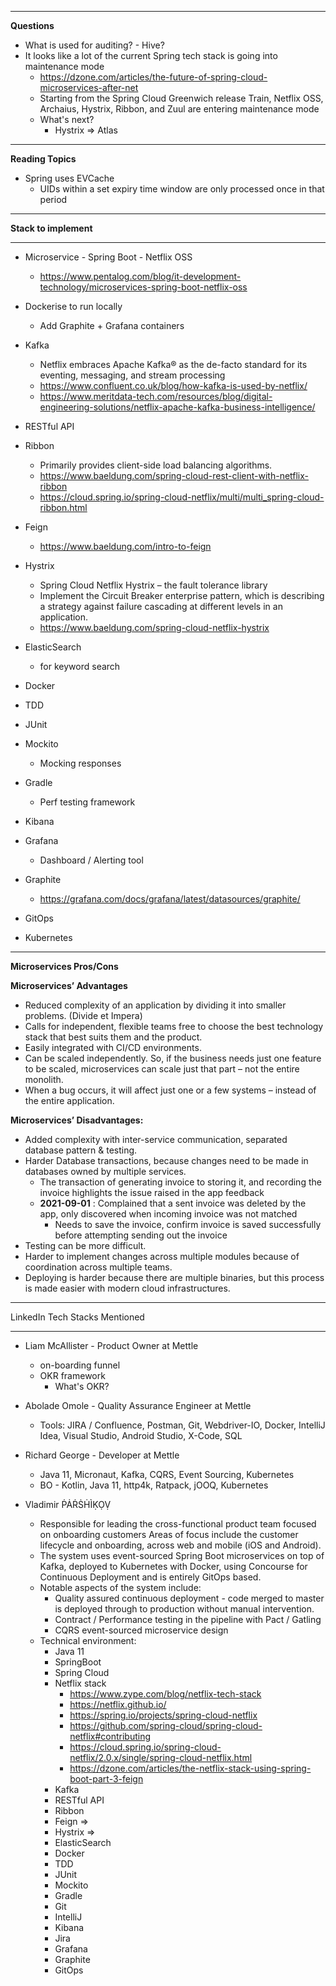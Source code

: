 ___
**Questions**
* What is used for auditing?  - Hive?
* It looks like a lot of the current Spring tech stack is going into maintenance mode
  * https://dzone.com/articles/the-future-of-spring-cloud-microservices-after-net
  * Starting from the Spring Cloud Greenwich release Train, Netflix OSS, Archaius, Hystrix, Ribbon, and Zuul are entering maintenance mode
  * What's next?
    * Hystrix => Atlas
___ 
**Reading Topics**
* Spring uses EVCache
  * UIDs within a set expiry time window are only processed once in that period
___

**Stack to implement**
___

* Microservice - Spring Boot - Netflix OSS
  * https://www.pentalog.com/blog/it-development-technology/microservices-spring-boot-netflix-oss
* Dockerise to run locally
  * Add Graphite + Grafana containers

* Kafka
  * Netflix embraces Apache Kafka® as the de-facto standard for its eventing, messaging, and stream processing
  * https://www.confluent.co.uk/blog/how-kafka-is-used-by-netflix/
  * https://www.meritdata-tech.com/resources/blog/digital-engineering-solutions/netflix-apache-kafka-business-intelligence/
* RESTful API
* Ribbon
  * Primarily provides client-side load balancing algorithms.
  * https://www.baeldung.com/spring-cloud-rest-client-with-netflix-ribbon
  * https://cloud.spring.io/spring-cloud-netflix/multi/multi_spring-cloud-ribbon.html
* Feign
  * https://www.baeldung.com/intro-to-feign
* Hystrix 
  * Spring Cloud Netflix Hystrix – the fault tolerance library
  * Implement the Circuit Breaker enterprise pattern, which is describing a strategy against failure cascading at different levels in an application.
  * https://www.baeldung.com/spring-cloud-netflix-hystrix
* ElasticSearch
  * for keyword search
* Docker
* TDD
* JUnit
* Mockito
  * Mocking responses
* Gradle
  * Perf testing framework
* Kibana
* Grafana 
  * Dashboard / Alerting tool
* Graphite
  * https://grafana.com/docs/grafana/latest/datasources/graphite/
* GitOps
* Kubernetes

___

**Microservices Pros/Cons**

**Microservices’ Advantages**
* Reduced complexity of an application by dividing it into smaller problems. (Divide et Impera)
* Calls for independent, flexible teams free to choose the best technology stack that best suits them and the product.
* Easily integrated with CI/CD environments.
* Can be scaled independently. So, if the business needs just one feature to be scaled, microservices can scale just that part – not the entire monolith.
* When a bug occurs, it will affect just one or a few systems – instead of the entire application.

**Microservices’ Disadvantages:**
* Added complexity with inter-service communication, separated database pattern & testing.
* Harder Database transactions, because changes need to be made in databases owned by multiple services.
  * The transaction of generating invoice to storing it, and recording the invoice highlights the issue raised in the app feedback  
  * **2021-09-01** : Complained that a sent invoice was deleted by the app, only discovered when incoming invoice was not matched
    * Needs to save the invoice, confirm invoice is saved successfully before attempting sending out the invoice
* Testing can be more difficult.
* Harder to implement changes across multiple modules because of coordination across multiple teams.
* Deploying is harder because there are multiple binaries, but this process is made easier with modern cloud infrastructures.

___

LinkedIn Tech Stacks Mentioned
<HR>

* Liam McAllister - Product Owner at Mettle
  * on-boarding funnel
  * OKR framework
    * What's OKR?

* Abolade Omole - Quality Assurance Engineer at Mettle
  * Tools:
    JIRA / Confluence, Postman, Git, Webdriver-IO, Docker, IntelliJ Idea, Visual Studio, Android Studio, X-Code, SQL

* Richard George - Developer at Mettle
  * Java 11, Micronaut, Kafka, CQRS, Event Sourcing, Kubernetes
  - BO - Kotlin, Java 11, http4k, Ratpack, jOOQ, Kubernetes


* Vladimir ṖȦṘṠḢÌḲỌṾ
  * Responsible for leading the cross-functional product team focused on onboarding customers Areas of focus include the customer lifecycle and onboarding, across web and mobile (iOS and Android).
  * The system uses event-sourced Spring Boot microservices on top of Kafka, deployed to Kubernetes with Docker, using Concourse for Continuous Deployment and is entirely GitOps based.
  * Notable aspects of the system include:
    - Quality assured continuous deployment - code merged to master is deployed through to production without manual intervention.
    - Contract / Performance testing in the pipeline with Pact / Gatling
    - CQRS event-sourced microservice design
  * Technical environment: 
    * Java 11 
    * SpringBoot
    * Spring Cloud 
    * Netflix stack   
      * https://www.zype.com/blog/netflix-tech-stack
      * https://netflix.github.io/
      * https://spring.io/projects/spring-cloud-netflix
      * https://github.com/spring-cloud/spring-cloud-netflix#contributing
      * https://cloud.spring.io/spring-cloud-netflix/2.0.x/single/spring-cloud-netflix.html
      * https://dzone.com/articles/the-netflix-stack-using-spring-boot-part-3-feign
    * Kafka
    * RESTful API
    * Ribbon
    * Feign => 
    * Hystrix => 
    * ElasticSearch
    * Docker
    * TDD
    * JUnit
    * Mockito
    * Gradle
    * Git
    * IntelliJ
    * Kibana
    * Jira
    * Grafana
    * Graphite
    * GitOps